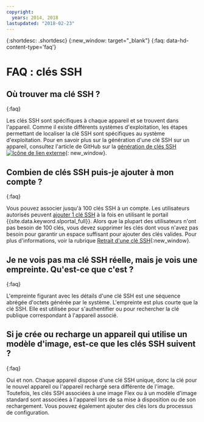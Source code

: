 ```yaml
---
copyright:
  years: 2014, 2018
lastupdated: "2018-02-23"
---
```


{:shortdesc: .shortdesc}
{:new_window: target="_blank"}
{:faq: data-hd-content-type='faq'}

# FAQ : clés SSH

## Où trouver ma clé SSH ?
{:faq}

Les clés SSH sont spécifiques à chaque appareil et se trouvent dans l'appareil. Comme il existe différents systèmes d'exploitation, les étapes permettant de localiser la clé SSH sont spécifiques au système d'exploitation. Pour en savoir plus sur la génération d'une clé SSH sur un appareil, consultez l'article de GitHub sur la [génération de clés SSH ![Icône de lien externe](../../icons/launch-glyph.svg "Icône de lien externe")](https://help.github.com/articles/generating-ssh-keys#platform-windows){: new_window}.

## Combien de clés SSH puis-je ajouter à mon compte ?
{:faq}

Vous pouvez associer jusqu'à 100 clés SSH à un compte. Les utilisateurs autorisés peuvent [ajouter 1 clé SSH](add-ssh-key.html) à la fois en utilisant le portail {{site.data.keyword.slportal_full}}. Alors que la plupart des utilisateurs n'ont pas besoin de 100 clés, vous devez supprimer les clés dont vous n'avez pas besoin pour garantir un espace suffisant pour ajouter des clés valides. Pour plus d'informations, voir la rubrique [Retrait d'une clé SSH](remove-ssh-key.html){:new_window}.

## Je ne vois pas ma clé SSH réelle, mais je vois une empreinte. Qu'est-ce que c'est ?
{:faq}

L'empreinte figurant avec les détails d'une clé SSH est une séquence abrégée d'octets générée par le système. L'empreinte est plus courte que la clé SSH. Elle est utilisée pour s'authentifier ou pour rechercher la clé publique correspondant à l'appareil associé.

## Si je crée ou recharge un appareil qui utilise un modèle d'image, est-ce que les clés SSH suivent ?
{:faq}

Oui et non. Chaque appareil dispose d'une clé SSH unique, donc la clé pour le nouvel appareil ou l'appareil rechargé sera différente de l'image.  Toutefois, les clés SSH associées à une image Flex ou à un modèle d'image standard sont associées à l'appareil lors de sa mise à disposition ou de son rechargement. Vous pouvez également ajouter des clés lors du processus de configuration.

